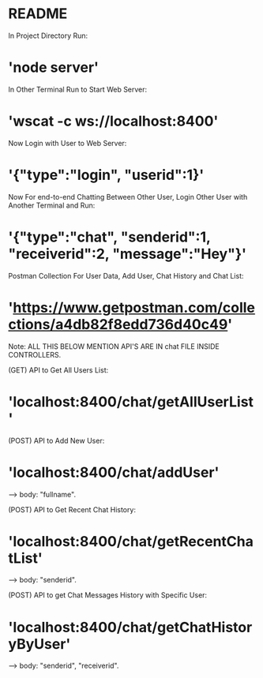 # README #

In Project Directory Run:
# 'node server'


In Other Terminal Run to Start Web Server:
# 'wscat -c ws://localhost:8400'


Now Login with User to Web Server:
# '{"type":"login", "userid":1}'


Now For end-to-end Chatting Between Other User, Login Other User with Another Terminal and Run:
# '{"type":"chat", "senderid":1, "receiverid":2, "message":"Hey"}'


Postman Collection For User Data, Add User, Chat History and Chat List:
# 'https://www.getpostman.com/collections/a4db82f8edd736d40c49'


Note: ALL THIS BELOW MENTION API'S ARE IN chat FILE INSIDE CONTROLLERS.


(GET) API to Get All Users List:
# 'localhost:8400/chat/getAllUserList'


(POST) API to Add New User:
# 'localhost:8400/chat/addUser'
--> body: "fullname".


(POST) API to Get Recent Chat History:
# 'localhost:8400/chat/getRecentChatList'
--> body: "senderid".


(POST) API to get Chat Messages History with Specific User:
# 'localhost:8400/chat/getChatHistoryByUser'
--> body: "senderid", "receiverid".